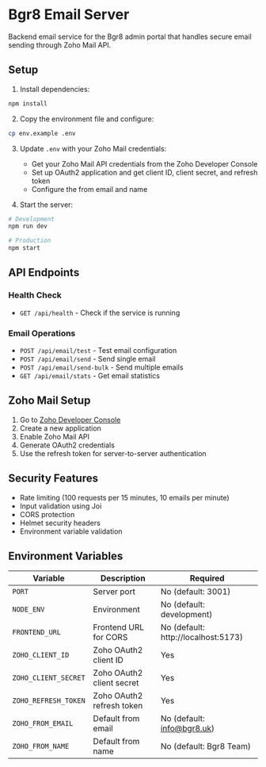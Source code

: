 # Bgr8 Email Server

Backend email service for the Bgr8 admin portal that handles secure email sending through Zoho Mail API.

## Setup

1. Install dependencies:
```bash
npm install
```

2. Copy the environment file and configure:
```bash
cp env.example .env
```

3. Update `.env` with your Zoho Mail credentials:
   - Get your Zoho Mail API credentials from the Zoho Developer Console
   - Set up OAuth2 application and get client ID, client secret, and refresh token
   - Configure the from email and name

4. Start the server:
```bash
# Development
npm run dev

# Production
npm start
```

## API Endpoints

### Health Check
- `GET /api/health` - Check if the service is running

### Email Operations
- `POST /api/email/test` - Test email configuration
- `POST /api/email/send` - Send single email
- `POST /api/email/send-bulk` - Send multiple emails
- `GET /api/email/stats` - Get email statistics

## Zoho Mail Setup

1. Go to [Zoho Developer Console](https://api-console.zoho.com/)
2. Create a new application
3. Enable Zoho Mail API
4. Generate OAuth2 credentials
5. Use the refresh token for server-to-server authentication

## Security Features

- Rate limiting (100 requests per 15 minutes, 10 emails per minute)
- Input validation using Joi
- CORS protection
- Helmet security headers
- Environment variable validation

## Environment Variables

| Variable | Description | Required |
|----------|-------------|----------|
| `PORT` | Server port | No (default: 3001) |
| `NODE_ENV` | Environment | No (default: development) |
| `FRONTEND_URL` | Frontend URL for CORS | No (default: http://localhost:5173) |
| `ZOHO_CLIENT_ID` | Zoho OAuth2 client ID | Yes |
| `ZOHO_CLIENT_SECRET` | Zoho OAuth2 client secret | Yes |
| `ZOHO_REFRESH_TOKEN` | Zoho OAuth2 refresh token | Yes |
| `ZOHO_FROM_EMAIL` | Default from email | No (default: info@bgr8.uk) |
| `ZOHO_FROM_NAME` | Default from name | No (default: Bgr8 Team) |
